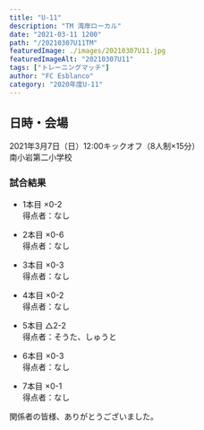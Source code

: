 ```yaml
---
title: "U-11"
description: "TM 湾岸ローカル"
date: "2021-03-11 1200"
path: "/20210307U11TM"
featuredImage: ./images/20210307U11.jpg
featuredImageAlt: "20210307U11"
tags: ["トレーニングマッチ"]
author: "FC Esblanco"
category: "2020年度U-11"
---
```


## 日時・会場

2021年3月7日（日）12:00キックオフ（8人制×15分）  
南小岩第二小学校

### 試合結果

* 1本目
×0-2  
得点者：なし

* 2本目
×0-6  
得点者：なし

* 3本目
×0-3  
得点者：なし

* 4本目
×0-2  
得点者：なし

* 5本目
△2-2  
得点者：そうた、しゅうと

* 6本目
×0-3  
得点者：なし

* 7本目
×0-1  
得点者：なし

関係者の皆様、ありがとうございました。
